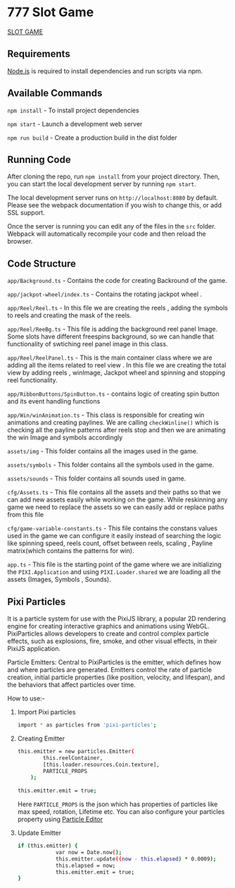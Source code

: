 # 777 Slot Game 

[SLOT GAME](https://prabhjotsingh.itch.io/777-slot)

## Requirements
[Node.js](https://nodejs.org/en) is required to install dependencies and run scripts via npm.

## Available Commands
`npm install` - To install project dependencies

`npm start` - Launch a development web server

`npm run build` - Create a production build in the dist folder

## Running Code
After cloning the repo, run `npm install` from your project directory. Then, you can start the local development server by running `npm start`.

The local development server runs on `http://localhost:8080` by default. Please see the webpack documentation if you wish to change this, or add SSL support.

Once the server is running you can edit any of the files in the `src` folder. Webpack will automatically recompile your code and then reload the browser.

## Code Structure

`app/Background.ts` - Contains the code for creating Backround of the game.

`app/jackpot-wheel/index.ts` - Contains the rotating jackpot wheel .

`app/Reel/Reel.ts` - In this file we are creating the reels , adding the symbols to reels and creating the mask of the reels.

`app/Reel/ReeBg.ts` - This file is adding the background reel panel Image. Some slots have different freespins background, so we can handle that functionality of swtiching reel panel image in this class.

`app/Reel/ReelPanel.ts` - This is the main container class where we are adding all the items related to reel view . In this file we are creating the total view by adding reels , winImage, Jackpot wheel and spinning and stopping reel functionality.

`app/RibbonButtons/SpinButton.ts` - contains logic of creating spin button and its event handling functions

`app/Win/winAnimation.ts` - This class is responsible for creating win animations and creating paylines. We are calling `checkWinline()` which is checking all the payline patterns after reels stop and then we are animating the win Image and symbols accordingly

`assets/img` - This folder contains all the images used in the game.

`assets/symbols` - This folder contains all the symbols used in the game.

`assets/sounds` - This folder contains all sounds used in game.

`cfg/Assets.ts` - This file contains all the assets and their paths so that we can add new assets easily while working on the game. While reskinning any game we need to replace the assets so we can easily add or replace paths from this file

`cfg/game-variable-constants.ts` - This file contains the constans values used in the game we can configure it easily instead of searching the logic like spinning speed, reels count, offset between reels, scaling , Payline matrix(which contains the patterns for win).

`app.ts` - This file is the starting point of the game where we are initializing the `PIXI.Application` and using `PIXI.Loader.shared` we are loading all the assets (Images, Symbols , Sounds). 


## Pixi Particles

It is a particle system for use with the PixiJS library, a popular 2D rendering engine for creating interactive graphics and animations using WebGL. PixiParticles allows developers to create and control complex particle effects, such as explosions, fire, smoke, and other visual effects, in their PixiJS application.

Particle Emitters: Central to PixiParticles is the emitter, which defines how and where particles are generated. Emitters control the rate of particle creation, initial particle properties (like position, velocity, and lifespan), and the behaviors that affect particles over time.

How to use:-
1. Import Pixi particles
   ```sh
   import * as particles from 'pixi-particles';
   ```

2. Creating Emitter
    ```sh
    this.emitter = new particles.Emitter(
            this.reelContainer,
            [this.loader.resources.Coin.texture],
            PARTICLE_PROPS
        );
       
    this.emitter.emit = true;
    ```
    Here `PARTICLE_PROPS` is the json which has properties of particles like max speed, rotation, Lifetime etc. You can also configure your particles property using [Particle Editor](https://pixijs.io/pixi-particles-editor/#pixieDust)

3. Update Emitter
    ```sh
    if (this.emitter) {
                var now = Date.now();
                this.emitter.update((now - this.elapsed) * 0.0009);
                this.elapsed = now;
                this.emitter.emit = true;
    }
    ```